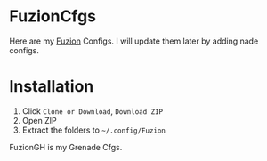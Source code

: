 # FuzionCfgs

Here are my [Fuzion](https://github.com/LWSS/Fuzion) Configs. I will update them later by adding nade configs.

# Installation
1. Click `Clone or Download`, `Download ZIP`
2. Open ZIP
3. Extract the folders to `~/.config/Fuzion`


FuzionGH is my Grenade Cfgs.
